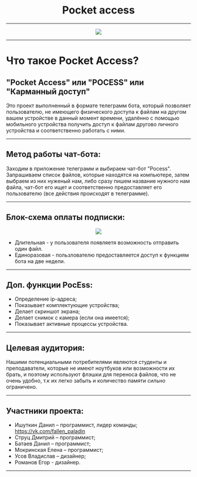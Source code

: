 <h1 align="center">Pocket access</h1>

---
<p align="center"><img src="https://user-images.githubusercontent.com/102649017/204105904-3392f9d4-0153-4d3f-8a56-7d0735b9628a.png"></p>

---

# Что такое Pocket Access?

## "Pocket Access" или "POCESS" или "Карманный доступ"
Это проект выполненный в формате телеграмм бота, который позволяет пользователю, не имеющего физического доступа к файлам на другом вашем устройстве в данный момент времени, удалённо с помощью мобильного устройства получить доступ к файлам другово личного устройства и соответственно работать с ними. 

---

## Метод работы чат-бота:
Заходим в приложение телеграмм и выбираем чат-бот "Pocess". Запрашиваем список файлов, которые находятся на компьютере, затем выбраем из них нуженый нам, либо сразу пишем название нужного нам файла, чат-бот его ищет и соответственно предоставляет его пользователю (все действия происходят в телеграмме).

---

## Блок-схема оплаты подписки:


<p align="center"><img src="https://user-images.githubusercontent.com/102649017/204287865-2684a6c5-b5d6-42cb-99e8-aabf47fac9fb.png"></p>

- Длительная - у пользователя появляетя возможность отправить один файл.
- Единоразовая - пользлователю предоставляется доступ к функциям бота на две недели.

---

## Доп. функции PocEss:
- Определение ip-адреса;
- Показывает комплектующие устройства;
- Делает скриншот экрана;
- Делает снимок с камера (если она имеется);
- Показывает активные процессы устройства.

---

## Целевая аудитория: 
Нашими потенциальными потребителями являются студенты и преподаватели, которые не имеют ноутбуков или возможности их брать, и поэтому используют флэшки для переноса файлов, что не очень удобно, т.к их легко забыть и количество памяти сильно ограничено.

---

## Участники проекта:

- Ишуткин Данил – программист, лидер команды; https://vk.com/fallen_paladin
- Струц Дмитрий – программист;
- Батаев Данил – программист;
- Мокринская Елена – программист;
- Усов Владислав – дизайнер;
- Романов Егор - дизайнер.

---


